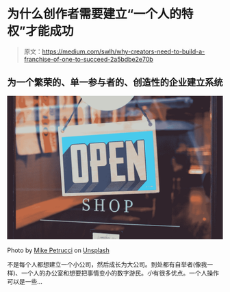 # 为什么创作者需要建立“一个人的特权”才能成功

> 原文：<https://medium.com/swlh/why-creators-need-to-build-a-franchise-of-one-to-succeed-2a5bdbe2e70b>

## 为一个繁荣的、单一参与者的、创造性的企业建立系统

![](img/150002a0f2dde5cda7458cd5a699beb7.png)

Photo by [Mike Petrucci](https://unsplash.com/@mikepetrucci?utm_source=medium&utm_medium=referral) on [Unsplash](https://unsplash.com?utm_source=medium&utm_medium=referral)

不是每个人都想建立一个小公司，然后成长为大公司。到处都有自举者(像我一样)、一个人的办公室和想要把事情变小的数字游民。*小*有很多优点。一个人操作可以是一些…
